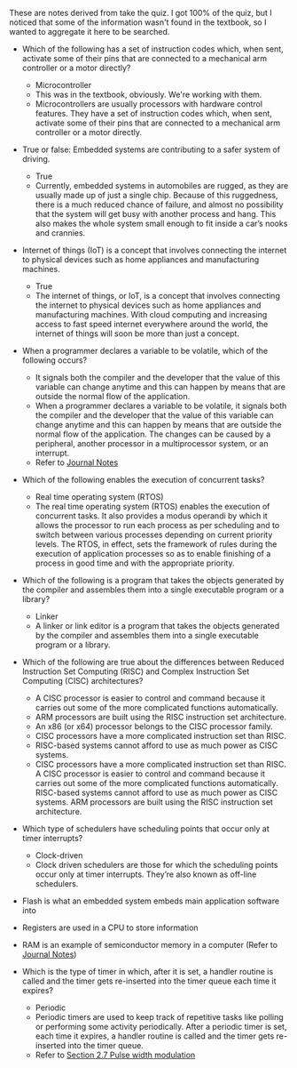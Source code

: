 These are notes derived from take the quiz. I got 100% of the quiz, but I noticed that some of the information wasn't found in the textbook, so I wanted to aggregate it here to be searched.

- Which of the following has a set of instruction codes which, when sent, activate some of their pins that are connected to a mechanical arm controller or a motor directly?
	- Microcontroller
	- This was in the textbook, obviously. We're working with them.
	- Microcontrollers are usually processors with hardware control features. They have a set of instruction codes which, when sent, activate some of their pins that are connected to a mechanical arm controller or a motor directly.

- True or false: Embedded systems are contributing to a safer system of driving.
	- True
	- Currently, embedded systems in automobiles are rugged, as they are usually made up of just a single chip. Because of this ruggedness, there is a much reduced chance of failure, and almost no possibility that the system will get busy with another process and hang. This also makes the whole system small enough to fit inside a car’s nooks and crannies.

- Internet of things (IoT) is a concept that involves connecting the internet to physical devices such as home appliances and manufacturing machines.
	- True
	- The internet of things, or IoT, is a concept that involves connecting the internet to physical devices such as home appliances and manufacturing machines. With cloud computing and increasing access to fast speed internet everywhere around the world, the internet of things will soon be more than just a concept.

- When a programmer declares a variable to be volatile, which of the following occurs?
	- It signals both the compiler and the developer that the value of this variable can change anytime and this can happen by means that are outside the normal flow of the application.
	- When a programmer declares a variable to be volatile, it signals both the compiler and the developer that the value of this variable can change anytime and this can happen by means that are outside the normal flow of the application. The changes can be caused by a peripheral, another processor in a multiprocessor system, or an interrupt.
	- Refer to [Journal Notes](./Journal%20Notes.md)

- Which of the following enables the execution of concurrent tasks?
	- Real time operating system (RTOS)
	- The real time operating system (RTOS) enables the execution of concurrent tasks. It also provides a modus operandi by which it allows the processor to run each process as per scheduling and to switch between various processes depending on current priority levels. The RTOS, in effect, sets the framework of rules during the execution of application processes so as to enable finishing of a process in good time and with the appropriate priority.

- Which of the following is a program that takes the objects generated by the compiler and assembles them into a single executable program or a library?
	- Linker
	- A linker or link editor is a program that takes the objects generated by the compiler and assembles them into a single executable program or a library.

- Which of the following are true about the differences between Reduced Instruction Set Computing (RISC) and Complex Instruction Set Computing (CISC) architectures?
	- A CISC processor is easier to control and command because it carries out some of the more complicated functions automatically.
	- ARM processors are built using the RISC instruction set architecture.
	- An x86 (or x64) processor belongs to the CISC processor family.
	- CISC processors have a more complicated instruction set than RISC.
	- RISC-based systems cannot afford to use as much power as CISC systems.
	- CISC processors have a more complicated instruction set than RISC. A CISC processor is easier to control and command because it carries out some of the more complicated functions automatically. RISC-based systems cannot afford to use as much power as CISC systems. ARM processors are built using the RISC instruction set architecture.

- Which type of schedulers have scheduling points that occur only at timer interrupts?
	- Clock-driven
	- Clock driven schedulers are those for which the scheduling points occur only at timer interrupts. They’re also known as off-line schedulers.

- Flash is what an embedded system embeds main application software into
- Registers are used in a CPU to store information
- RAM is an example of semiconductor memory in a computer (Refer to [Journal Notes](Journal%20Notes.md))

- Which is the type of timer in which, after it is set, a handler routine is called and the timer gets re-inserted into the timer queue each time it expires?
	- Periodic
	- Periodic timers are used to keep track of repetitive tasks like polling or performing some activity periodically. After a periodic timer is set, each time it expires, a handler routine is called and the timer gets re-inserted into the timer queue.
	- Refer to [Section 2.7 Pulse width modulation](Section%202.7%20Pulse%20width%20modulation.md)